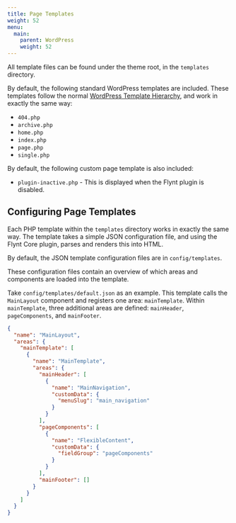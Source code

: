 ```yaml
---
title: Page Templates
weight: 52
menu:
  main:
    parent: WordPress
    weight: 52
---
```


All template files can be found under the theme root, in the `templates` directory.

By default, the following standard WordPress templates are included. These templates follow the normal [WordPress Template Hierarchy](https://developer.wordpress.org/themes/basics/template-hierarchy/), and work in exactly the same way:
- `404.php`
- `archive.php`
- `home.php`
- `index.php`
- `page.php`
- `single.php`

By default, the following custom page template is also included:
- `plugin-inactive.php` - This is displayed when the Flynt plugin is disabled.

## Configuring Page Templates

Each PHP template within the `templates` directory works in exactly the same way. The template takes a simple JSON configuration file, and using the Flynt Core plugin, parses and renders this into HTML.

By default, the JSON template configuration files are in `config/templates`.

These configuration files contain an overview of which areas and components are loaded into the template.

Take `config/templates/default.json` as an example. This template calls the `MainLayout` component and registers one area: `mainTemplate`. Within `mainTemplate`, three additional areas are defined: `mainHeader`, `pageComponents`, and `mainFooter`.

```json
{
  "name": "MainLayout",
  "areas": {
    "mainTemplate": [
      {
        "name": "MainTemplate",
        "areas": {
          "mainHeader": [
            {
              "name": "MainNavigation",
              "customData": {
                "menuSlug": "main_navigation"
              }
            }
          ],
          "pageComponents": [
            {
              "name": "FlexibleContent",
              "customData": {
                "fieldGroup": "pageComponents"
              }
            }
          ],
          "mainFooter": []
        }
      }
    ]
  }
}
```
